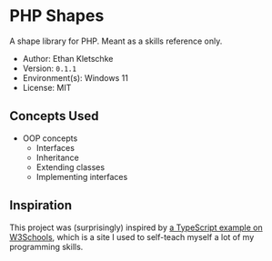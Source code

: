 # PHP Shapes

A shape library for PHP. Meant as a skills reference only.

- Author: Ethan Kletschke
- Version: `0.1.1`
- Environment(s): Windows 11
- License: MIT

## Concepts Used

- OOP concepts
  - Interfaces
  - Inheritance
  - Extending classes
  - Implementing interfaces

## Inspiration

This project was (surprisingly) inspired by 
[a TypeScript example on W3Schools](https://www.w3schools.com/typescript/typescript_classes.php#:~:text=the%20implements%20keyword.-,Example,-interface%20Shape%20%7B),
which is a site I used to self-teach myself a lot of my
programming skills.
